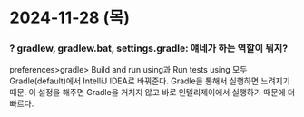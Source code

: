 # 2024-11-28 (목)

### ? gradlew, gradlew.bat, settings.gradle: 얘네가 하는 역할이 뭐지?

preferences>gradle>
Build and run using과 Run tests using 모두 Gradle(default)에서 IntelliJ IDEA로 바꿔준다. 
Gradle을 통해서 실행하면 느려지기 때문. 
이 설정을 해주면 Gradle을 거치지 않고 바로 인텔리제이에서 실행하기 때문에 더 빠르다.

